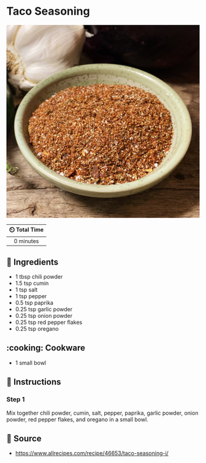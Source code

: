 # Taco Seasoning

![Taco Seasoning](../assets/images/taco-seasoning.jpg)

| :timer_clock: Total Time |
|:-----------------------: |
| 0 minutes |

## :salt: Ingredients

- 1 tbsp chili powder
- 1.5 tsp cumin
- 1 tsp salt
- 1 tsp pepper
- 0.5 tsp paprika
- 0.25 tsp garlic powder
- 0.25 tsp onion powder
- 0.25 tsp red pepper flakes
- 0.25 tsp oregano

## :cooking: Cookware

- 1 small bowl

## :pencil: Instructions

### Step 1

Mix together chili powder, cumin, salt, pepper, paprika, garlic powder, onion powder, red pepper flakes, and oregano in
a small bowl.

## :link: Source

- <https://www.allrecipes.com/recipe/46653/taco-seasoning-i/>
